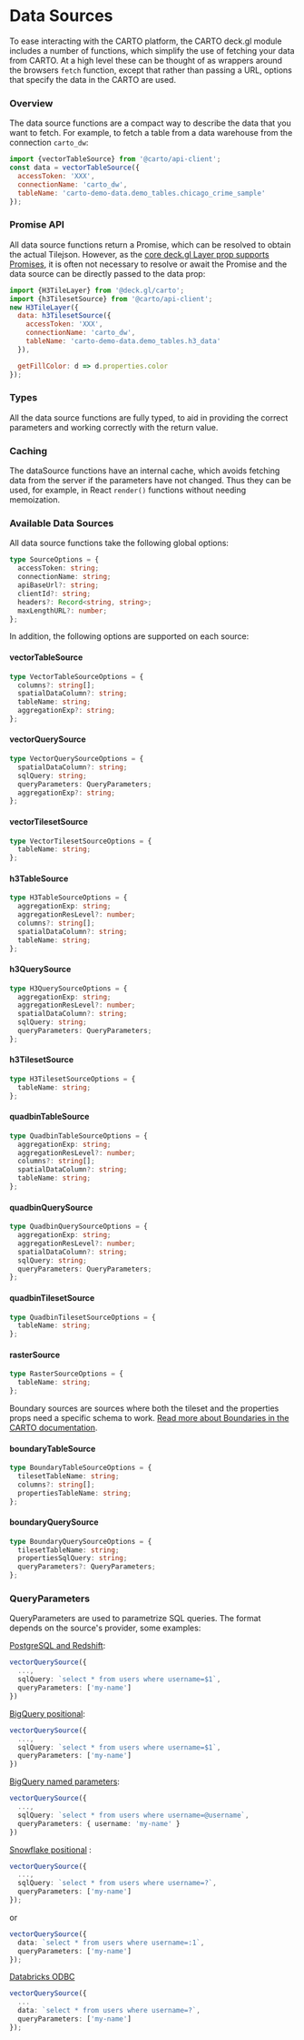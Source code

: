 # Data Sources

To ease interacting with the CARTO platform, the CARTO deck.gl module includes a number of functions, which simplify the use of fetching your data from CARTO. At a high level these can be thought of as wrappers around the browsers `fetch` function, except that rather than passing a URL, options that specify the data in the CARTO are used.

### Overview

The data source functions are a compact way to describe the data that you want to fetch. For example, to fetch a table from a data warehouse from the connection `carto_dw`:

```js
import {vectorTableSource} from '@carto/api-client';
const data = vectorTableSource({
  accessToken: 'XXX',
  connectionName: 'carto_dw',
  tableName: 'carto-demo-data.demo_tables.chicago_crime_sample'
});
```

### Promise API

All data source functions return a Promise, which can be resolved to obtain the actual Tilejson. However, as the [core deck.gl Layer prop supports Promises](../core/layer#data), it is often not necessary to resolve or await the Promise and the data source can be directly passed to the data prop:

```jsx
import {H3TileLayer} from '@deck.gl/carto';
import {h3TilesetSource} from '@carto/api-client';
new H3TileLayer({
  data: h3TilesetSource({
    accessToken: 'XXX',
    connectionName: 'carto_dw',
    tableName: 'carto-demo-data.demo_tables.h3_data'
  }),

  getFillColor: d => d.properties.color
});
```

### Types

All the data source functions are fully typed, to aid in providing the correct parameters and working correctly with the return value.

### Caching

The dataSource functions have an internal cache, which avoids fetching data from the server if the parameters have not changed. Thus they can be used, for example, in React `render()` functions without needing memoization.

### Available Data Sources

All data source functions take the following global options:

```ts
type SourceOptions = {
  accessToken: string;
  connectionName: string;
  apiBaseUrl?: string;
  clientId?: string;
  headers?: Record<string, string>;
  maxLengthURL?: number;
};
```

In addition, the following options are supported on each source:

#### vectorTableSource

```ts
type VectorTableSourceOptions = {
  columns?: string[];
  spatialDataColumn?: string;
  tableName: string;
  aggregationExp?: string;
};
```

#### vectorQuerySource

```ts
type VectorQuerySourceOptions = {
  spatialDataColumn?: string;
  sqlQuery: string;
  queryParameters: QueryParameters;
  aggregationExp?: string;
};
```

#### vectorTilesetSource

```ts
type VectorTilesetSourceOptions = {
  tableName: string;
};
```

#### h3TableSource

```ts
type H3TableSourceOptions = {
  aggregationExp: string;
  aggregationResLevel?: number;
  columns?: string[];
  spatialDataColumn?: string;
  tableName: string;
};
```

#### h3QuerySource

```ts
type H3QuerySourceOptions = {
  aggregationExp: string;
  aggregationResLevel?: number;
  spatialDataColumn?: string;
  sqlQuery: string;
  queryParameters: QueryParameters;
};
```

#### h3TilesetSource

```ts
type H3TilesetSourceOptions = {
  tableName: string;
};
```

#### quadbinTableSource

```ts
type QuadbinTableSourceOptions = {
  aggregationExp: string;
  aggregationResLevel?: number;
  columns?: string[];
  spatialDataColumn?: string;
  tableName: string;
};
```

#### quadbinQuerySource

```ts
type QuadbinQuerySourceOptions = {
  aggregationExp: string;
  aggregationResLevel?: number;
  spatialDataColumn?: string;
  sqlQuery: string;
  queryParameters: QueryParameters;
};
```

#### quadbinTilesetSource

```ts
type QuadbinTilesetSourceOptions = {
  tableName: string;
};
```

#### rasterSource

```ts
type RasterSourceOptions = {
  tableName: string;
};
```

Boundary sources are sources where both the tileset and the properties props need a specific schema to work. [Read more about Boundaries in the CARTO documentation](https://docs.carto.com/carto-for-developers/guides/use-boundaries-in-your-application).

#### boundaryTableSource

```ts
type BoundaryTableSourceOptions = {
  tilesetTableName: string;
  columns?: string[];
  propertiesTableName: string;
};
```

#### boundaryQuerySource

```ts
type BoundaryQuerySourceOptions = {
  tilesetTableName: string;
  propertiesSqlQuery: string;
  queryParameters?: QueryParameters;
};
```

### QueryParameters

QueryParameters are used to parametrize SQL queries. The format depends on the source's provider, some examples:

[PostgreSQL and Redshift](https://node-postgres.com/features/queries):

```ts
vectorQuerySource({
  ...,
  sqlQuery: `select * from users where username=$1`,
  queryParameters: ['my-name']
})
```

[BigQuery positional](https://cloud.google.com/bigquery/docs/parameterized-queries#node.js):

```ts
vectorQuerySource({
  ...,
  sqlQuery: `select * from users where username=$1`,
  queryParameters: ['my-name']
})
```

[BigQuery named parameters](https://cloud.google.com/bigquery/docs/parameterized-queries#node.js):

```ts
vectorQuerySource({
  ...,
  sqlQuery: `select * from users where username=@username`,
  queryParameters: { username: 'my-name' }
})
```

[Snowflake positional](https://docs.snowflake.com/en/user-guide/nodejs-driver-use.html#binding-statement-parameters) :

```ts
vectorQuerySource({
  ...,
  sqlQuery: `select * from users where username=?`,
  queryParameters: ['my-name']
});
```

or

```ts
vectorQuerySource({
  data: `select * from users where username=:1`,
  queryParameters: ['my-name']
});
```

[Databricks ODBC](https://github.com/markdirish/node-odbc#bindparameters-callback)

```ts
vectorQuerySource({
  ...
  data: `select * from users where username=?`,
  queryParameters: ['my-name']
});
```
